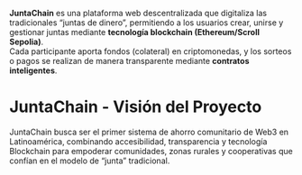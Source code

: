 **JuntaChain** es una plataforma web descentralizada que digitaliza las tradicionales “juntas de dinero”, permitiendo a los usuarios crear, unirse y gestionar juntas mediante **tecnología blockchain (Ethereum/Scroll Sepolia)**.  
Cada participante aporta fondos (colateral) en criptomonedas, y los sorteos o pagos se realizan de manera transparente mediante **contratos inteligentes**.

# JuntaChain - Visión del Proyecto

JuntaChain busca ser el primer sistema de ahorro comunitario de Web3 en Latinoamérica, combinando accesibilidad, transparencia y tecnología Blockchain para empoderar comunidades, zonas rurales y cooperativas que confían en el modelo de “junta” tradicional.
